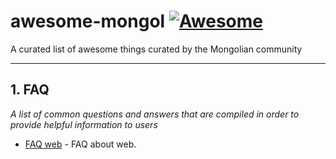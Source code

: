 # awesome-mongol [![Awesome](https://cdn.rawgit.com/sindresorhus/awesome/d7305f38d29fed78fa85652e3a63e154dd8e8829/media/badge.svg)](https://github.com/sindresorhus/awesome)
A curated list of awesome things curated by the Mongolian community

---

## 1. FAQ

*A list of common questions and answers that are compiled in order to provide helpful information to users*

* [FAQ web](https://github.com/biligunb/awesome-mongol/blob/main/FAQ-web.md) - FAQ about web.
